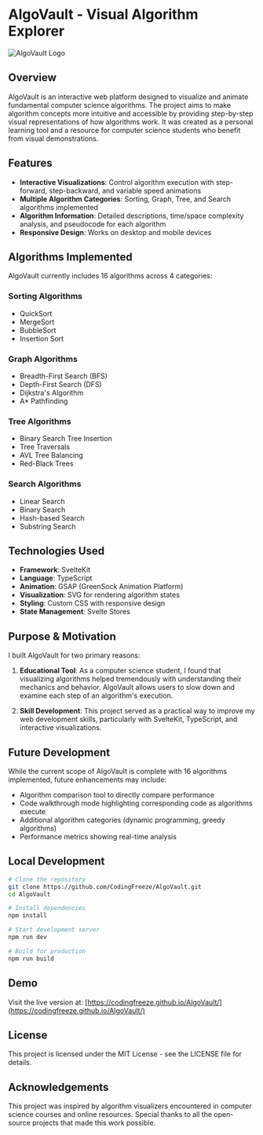 # AlgoVault - Visual Algorithm Explorer

![AlgoVault Logo](https://via.placeholder.com/800x400?text=AlgoVault)

## Overview

AlgoVault is an interactive web platform designed to visualize and animate fundamental computer science algorithms. The project aims to make algorithm concepts more intuitive and accessible by providing step-by-step visual representations of how algorithms work. It was created as a personal learning tool and a resource for computer science students who benefit from visual demonstrations.

## Features

- **Interactive Visualizations**: Control algorithm execution with step-forward, step-backward, and variable speed animations
- **Multiple Algorithm Categories**: Sorting, Graph, Tree, and Search algorithms implemented
- **Algorithm Information**: Detailed descriptions, time/space complexity analysis, and pseudocode for each algorithm
- **Responsive Design**: Works on desktop and mobile devices

## Algorithms Implemented

AlgoVault currently includes 16 algorithms across 4 categories:

### Sorting Algorithms
- QuickSort
- MergeSort
- BubbleSort
- Insertion Sort

### Graph Algorithms
- Breadth-First Search (BFS)
- Depth-First Search (DFS)
- Dijkstra's Algorithm
- A* Pathfinding

### Tree Algorithms
- Binary Search Tree Insertion
- Tree Traversals
- AVL Tree Balancing
- Red-Black Trees

### Search Algorithms
- Linear Search
- Binary Search
- Hash-based Search
- Substring Search

## Technologies Used

- **Framework**: SvelteKit
- **Language**: TypeScript
- **Animation**: GSAP (GreenSock Animation Platform)
- **Visualization**: SVG for rendering algorithm states
- **Styling**: Custom CSS with responsive design
- **State Management**: Svelte Stores

## Purpose & Motivation

I built AlgoVault for two primary reasons:

1. **Educational Tool**: As a computer science student, I found that visualizing algorithms helped tremendously with understanding their mechanics and behavior. AlgoVault allows users to slow down and examine each step of an algorithm's execution.

2. **Skill Development**: This project served as a practical way to improve my web development skills, particularly with SvelteKit, TypeScript, and interactive visualizations.

## Future Development

While the current scope of AlgoVault is complete with 16 algorithms implemented, future enhancements may include:

- Algorithm comparison tool to directly compare performance
- Code walkthrough mode highlighting corresponding code as algorithms execute
- Additional algorithm categories (dynamic programming, greedy algorithms)
- Performance metrics showing real-time analysis

## Local Development

```bash
# Clone the repository
git clone https://github.com/CodingFreeze/AlgoVault.git
cd AlgoVault

# Install dependencies
npm install

# Start development server
npm run dev

# Build for production
npm run build
```

## Demo

Visit the live version at: [https://codingfreeze.github.io/AlgoVault/](https://codingfreeze.github.io/AlgoVault/)

## License

This project is licensed under the MIT License - see the LICENSE file for details.

## Acknowledgements

This project was inspired by algorithm visualizers encountered in computer science courses and online resources. Special thanks to all the open-source projects that made this work possible.
